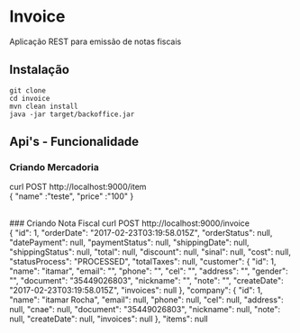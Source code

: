 # Invoice
<p>Aplicação REST para emissão de notas fiscais</p>

## Instalação
`git clone` </br>
`cd invoice`  </br>
`mvn clean install` </br>
`java -jar target/backoffice.jar`

## Api's - Funcionalidade

### Criando Mercadoria
curl POST http://localhost:9000/item </br>
{
 "name" :"teste",
 "price" :"100"
}

</br>
### Criando Nota Fiscal
curl POST http://localhost:9000/invoice </br>
{
    "id": 1,
    "orderDate": "2017-02-23T03:19:58.015Z",
    "orderStatus": null,
    "datePayment": null,
    "paymentStatus": null,
    "shippingDate": null,
    "shippingStatus": null,
    "total": null,
    "discount": null,
    "sinal": null,
    "cost": null,
    "statusProcess": "PROCESSED",
    "totalTaxes": null,
    "customer": {
      "id": 1,
      "name": "itamar",
      "email": "",
      "phone": "",
      "cel": "",
      "address": "",
      "gender": "",
      "document": "35449026803",
      "nickname": "",
      "note": "",
      "createDate": "2017-02-23T03:19:58.015Z",
      "invoices": null
    },
    "company": {
      "id": 1,
      "name": "itamar Rocha",
      "email": null,
      "phone": null,
      "cel": null,
      "address": null,
      "cnae": null,
      "document": "35449026803",
      "nickname": null,
      "note": null,
      "createDate": null,
      "invoices": null
    },
    "items": null
  
